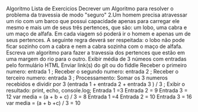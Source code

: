 Algoritmo
Lista de Exercicios
Decrever um Algoritmo para resolver o problema da travessia de modo "seguro" 2.Um homem precisa atravessar um rio com um barco que possui capacidade apenas para carregar ele mesmo e mais um de seus três pertences, que são: um lobo, uma cabra e um maço de alfafa.
Em cada viagem só poderá ir o homem e apenas um de seus pertences. A seguinte regra deverá ser respeitada: o lobo não pode ficar sozinho com a cabra e nem a cabra sozinha com o maço de alfafa.
Escreva um algoritmo para fazer a travessia dos pertences que estão em uma margem do rio para o outro.
Exibir média de 3 númeos com entradas pelo formulário HTML Enviar link(s) do git ou do fiddle
Receber o primeiro numero: entrada 1 ; Receber o segundo numero: entrada 2 ; Receber o terceiro numero: entrada 3 ;
Processamento: Somar os 3 numeros recebidos e dividir por 3 (entrada 1 + entrada 2 + entrada 3 ) / 3 ; Exibir o resultado: print, echo, console.log;
Entrada 1 =3 Entrada 2 = 9 Entrada 3 = 12 var media = (a + b + c) / 3 = 8 Entrada 1 =4 Entrada 2 = 10 Entrada 3 = 16 var media = (a + b +c) / 3 = 10